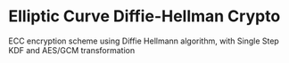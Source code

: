 # Elliptic Curve Diffie-Hellman Crypto
ECC encryption scheme using Diffie Hellmann algorithm, with Single Step KDF and AES/GCM transformation
